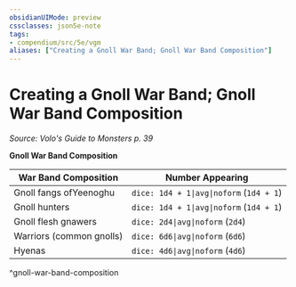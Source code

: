 ```yaml
---
obsidianUIMode: preview
cssclasses: json5e-note
tags:
- compendium/src/5e/vgm
aliases: ["Creating a Gnoll War Band; Gnoll War Band Composition"]
---
```

# Creating a Gnoll War Band; Gnoll War Band Composition
*Source: Volo's Guide to Monsters p. 39* 

**Gnoll War Band Composition**

| War Band Composition | Number Appearing |
|----------------------|------------------|
| Gnoll fangs ofYeenoghu | `dice: 1d4 + 1\|avg\|noform` (`1d4 + 1`) |
| Gnoll hunters | `dice: 1d4 + 1\|avg\|noform` (`1d4 + 1`) |
| Gnoll flesh gnawers | `dice: 2d4\|avg\|noform` (`2d4`) |
| Warriors (common gnolls) | `dice: 6d6\|avg\|noform` (`6d6`) |
| Hyenas | `dice: 4d6\|avg\|noform` (`4d6`) |
^gnoll-war-band-composition